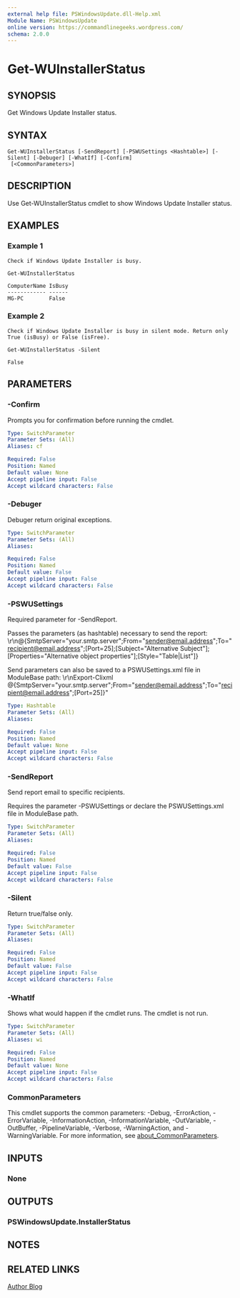 ```yaml
---
external help file: PSWindowsUpdate.dll-Help.xml
Module Name: PSWindowsUpdate
online version: https://commandlinegeeks.wordpress.com/
schema: 2.0.0
---
```


# Get-WUInstallerStatus

## SYNOPSIS
Get Windows Update Installer status.

## SYNTAX

```
Get-WUInstallerStatus [-SendReport] [-PSWUSettings <Hashtable>] [-Silent] [-Debuger] [-WhatIf] [-Confirm]
 [<CommonParameters>]
```

## DESCRIPTION
Use Get-WUInstallerStatus cmdlet to show Windows Update Installer status.

## EXAMPLES

### Example 1
```
Check if Windows Update Installer is busy.

Get-WUInstallerStatus
 
ComputerName IsBusy
------------ ------
MG-PC        False
```

### Example 2
```
Check if Windows Update Installer is busy in silent mode. Return only True (isBusy) or False (isFree).

Get-WUInstallerStatus -Silent
 
False
```

## PARAMETERS

### -Confirm
Prompts you for confirmation before running the cmdlet.

```yaml
Type: SwitchParameter
Parameter Sets: (All)
Aliases: cf

Required: False
Position: Named
Default value: None
Accept pipeline input: False
Accept wildcard characters: False
```

### -Debuger
Debuger return original exceptions.

```yaml
Type: SwitchParameter
Parameter Sets: (All)
Aliases:

Required: False
Position: Named
Default value: False
Accept pipeline input: False
Accept wildcard characters: False
```

### -PSWUSettings
Required parameter for -SendReport.

Passes the parameters (as hashtable) necessary to send the report: \r\n@{SmtpServer="your.smtp.server";From="sender@email.address";To="recipient@email.address";\[Port=25\];\[Subject="Alternative Subject"\];\[Properties="Alternative object properties"\];\[Style="Table|List"\]}

Send parameters can also be saved to a PSWUSettings.xml file in ModuleBase path: \r\nExport-Clixml @{SmtpServer="your.smtp.server";From="sender@email.address";To="recipient@email.address";\[Port=25\]}"

```yaml
Type: Hashtable
Parameter Sets: (All)
Aliases:

Required: False
Position: Named
Default value: None
Accept pipeline input: False
Accept wildcard characters: False
```

### -SendReport
Send report email to specific recipients.

Requires the parameter -PSWUSettings or declare the PSWUSettings.xml file in ModuleBase path.

```yaml
Type: SwitchParameter
Parameter Sets: (All)
Aliases:

Required: False
Position: Named
Default value: False
Accept pipeline input: False
Accept wildcard characters: False
```

### -Silent
Return true/false only.

```yaml
Type: SwitchParameter
Parameter Sets: (All)
Aliases:

Required: False
Position: Named
Default value: False
Accept pipeline input: False
Accept wildcard characters: False
```

### -WhatIf
Shows what would happen if the cmdlet runs. The cmdlet is not run.

```yaml
Type: SwitchParameter
Parameter Sets: (All)
Aliases: wi

Required: False
Position: Named
Default value: None
Accept pipeline input: False
Accept wildcard characters: False
```

### CommonParameters
This cmdlet supports the common parameters: -Debug, -ErrorAction, -ErrorVariable, -InformationAction, -InformationVariable, -OutVariable, -OutBuffer, -PipelineVariable, -Verbose, -WarningAction, and -WarningVariable. For more information, see [about_CommonParameters](http://go.microsoft.com/fwlink/?LinkID=113216).

## INPUTS

### None

## OUTPUTS

### PSWindowsUpdate.InstallerStatus

## NOTES

## RELATED LINKS

[Author Blog](https://commandlinegeeks.wordpress.com/)

